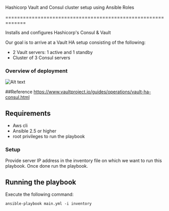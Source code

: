 Hashicorp Vault and Consul cluster setup using Ansible Roles

=============================================================

Installs and configures Hashicorp's Consul & Vault

Our goal is to arrive at a Vault HA setup consisting of the following:

* 2 Vault servers: 1 active and 1 standby
* Cluster of 3 Consul servers

### Overview of deployment
![Alt text](https://d33wubrfki0l68.cloudfront.net/ec1b3f53bb1180cb00526bad056773f25c3d251a/f2075/img/vault-ha-consul.png "Overview of deployment")

##Reference
<https://www.vaultproject.io/guides/operations/vault-ha-consul.html>


Requirements
------------

* Aws cli
* Ansible 2.5 or higher
* root privileges to run the playbook

### Setup

Provide server IP address in the inventory file on which we want to run this playbook. Once done run the playbook.


## Running the playbook
Execute the  following command:

```
ansible-playbook main.yml -i inventory
```